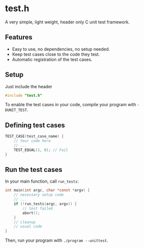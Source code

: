 test.h
======

A very simple, light weight, header only C unit test framework.

## Features

* Easy to use, no dependencies, no setup needed.
* Keep test cases close to the code they test.
* Automatic registration of the test cases.

## Setup

Just include the header

```c
#include "test.h"
```

To enable the test cases in your code, compile your program with `-DUNIT_TEST`.

## Defining test cases

```c
TEST_CASE(test_case_name) {
	// Your code here
	// ...
	TEST_EQUAL(1, 0); // Fail
}
```

## Run the test cases

In your main function, call `run_tests`:

```c
int main(int argc, char *const *argv) {
	// necessary setup code
	// ...
	if (!run_tests(argc, argv)) {
		// test failed
		abort();
	}
	// cleanup
	// usual code
}

```

Then, run your program with `./program --unittest`.
